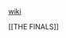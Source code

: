 [wiki](https://en.wikipedia.org/wiki/Alternate_reality_game "Alternate reality game")

[[THE FINALS]]

